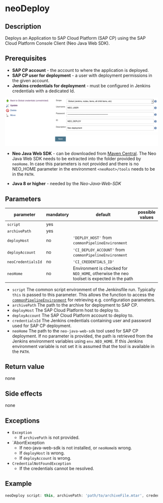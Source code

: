 # neoDeploy

## Description
Deploys an Application to SAP Cloud Platform (SAP CP) using the SAP Cloud Platform Console Client (Neo Java Web SDK).
    
## Prerequisites

* **SAP CP account** - the account to where the application is deployed.
* **SAP CP user for deployment** - a user with deployment permissions in the given account.
* **Jenkins credentials for deployment** - must be configured in Jenkins credentials with a dedicated Id.

![Jenkins credentials configuration](../images/neo_credentials.png)
    
* **Neo Java Web SDK** - can be downloaded from [Maven Central](http://central.maven.org/maven2/com/sap/cloud/neo-java-web-sdk/). The Neo Java Web SDK
needs to be extracted into the folder provided by `neoHome`. In case this parameters is not provided and there is no NEO_HOME parameter in the environment
`<neoRoot>/tools` needs to be in the `PATH`.

* **Java 8 or higher** - needed by the *Neo-Java-Web-SDK*

## Parameters

| parameter          | mandatory | default                                                                                  | possible values |
| -------------------|-----------|------------------------------------------------------------------------------------------|-----------------|
| `script`           | yes       |                                                                                          |                 |
| `archivePath`      | yes       |                                                                                          |                 |
| `deployHost`       | no        | `'DEPLOY_HOST'` from `commonPipelineEnvironment`                                         |                 |
| `deployAccount`    | no        | `'CI_DEPLOY_ACCOUNT'` from `commonPipelineEnvironment`                                   |                 |
| `neoCredentialsId` | no        | `'CI_CREDENTIALS_ID'`                                                                    |                 |
| `neoHome`          | no        | Environment is checked for `NEO_HOME`, otherwise the neo toolset is expected in the path |                 |

* `script` The common script environment of the Jenkinsfile run. Typically `this` is passed to this parameter. This allows the function to access the [`commonPipelineEnvironment`](commonPipelineEnvironment.md) for retrieving e.g. configuration parameters.
* `archivePath` The path to the archive for deployment to SAP CP.
* `deployHost` The SAP Cloud Platform host to deploy to.
* `deployAccount` The SAP Cloud Platform account to deploy to.
* `credentialsId` The Jenkins credentials containing user and password used for SAP CP deployment.
* `neoHome` The path to the `neo-java-web-sdk` tool used for SAP CP deployment. If no parameter is provided, the path is retrieved from the Jenkins environment variables using `env.NEO_HOME`. If this Jenkins environment variable is not set it is assumed that the tool is available in the `PATH`.

## Return value

none

## Side effects

none

## Exceptions

* `Exception`
    * If `archivePath` is not provided.
* `AbortException
    * If neo-java-web-sdk is not installed, or `neoHome`is wrong.
    * If `deployHost` is wrong.
    * If `deployAccount` is wrong.
* `CredentialNotFoundException`
    * If the credentials cannot be resolved.

## Example

```groovy
neoDeploy script: this, archivePath: 'path/to/archiveFile.mtar', credentialsId: 'my-credentials-id'
```
